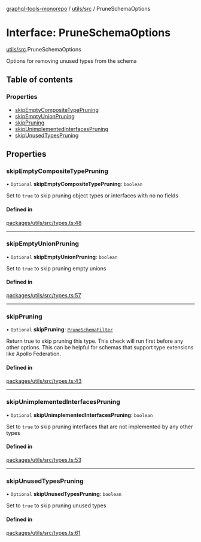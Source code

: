 [graphql-tools-monorepo](../README) / [utils/src](../modules/utils_src) / PruneSchemaOptions

# Interface: PruneSchemaOptions

[utils/src](../modules/utils_src).PruneSchemaOptions

Options for removing unused types from the schema

## Table of contents

### Properties

- [skipEmptyCompositeTypePruning](utils_src.PruneSchemaOptions#skipemptycompositetypepruning)
- [skipEmptyUnionPruning](utils_src.PruneSchemaOptions#skipemptyunionpruning)
- [skipPruning](utils_src.PruneSchemaOptions#skippruning)
- [skipUnimplementedInterfacesPruning](utils_src.PruneSchemaOptions#skipunimplementedinterfacespruning)
- [skipUnusedTypesPruning](utils_src.PruneSchemaOptions#skipunusedtypespruning)

## Properties

### skipEmptyCompositeTypePruning

• `Optional` **skipEmptyCompositeTypePruning**: `boolean`

Set to `true` to skip pruning object types or interfaces with no no fields

#### Defined in

[packages/utils/src/types.ts:48](https://github.com/ardatan/graphql-tools/blob/master/packages/utils/src/types.ts#L48)

---

### skipEmptyUnionPruning

• `Optional` **skipEmptyUnionPruning**: `boolean`

Set to `true` to skip pruning empty unions

#### Defined in

[packages/utils/src/types.ts:57](https://github.com/ardatan/graphql-tools/blob/master/packages/utils/src/types.ts#L57)

---

### skipPruning

• `Optional` **skipPruning**: [`PruneSchemaFilter`](../modules/utils_src#pruneschemafilter)

Return true to skip pruning this type. This check will run first before any other options. This can
be helpful for schemas that support type extensions like Apollo Federation.

#### Defined in

[packages/utils/src/types.ts:43](https://github.com/ardatan/graphql-tools/blob/master/packages/utils/src/types.ts#L43)

---

### skipUnimplementedInterfacesPruning

• `Optional` **skipUnimplementedInterfacesPruning**: `boolean`

Set to `true` to skip pruning interfaces that are not implemented by any other types

#### Defined in

[packages/utils/src/types.ts:53](https://github.com/ardatan/graphql-tools/blob/master/packages/utils/src/types.ts#L53)

---

### skipUnusedTypesPruning

• `Optional` **skipUnusedTypesPruning**: `boolean`

Set to `true` to skip pruning unused types

#### Defined in

[packages/utils/src/types.ts:61](https://github.com/ardatan/graphql-tools/blob/master/packages/utils/src/types.ts#L61)
